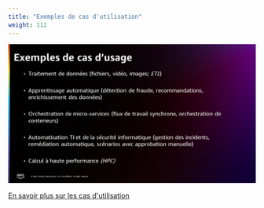 ```yaml
---
title: "Exemples de cas d'utilisation"
weight: 112
---
```


![Exemples de cas d'utilisation](/static/img-fr/intro/example-use-cases.png)

[En savoir plus sur les cas d'utilisation](https://docs.aws.amazon.com/fr_fr/step-functions/latest/dg/use-cases.html)

